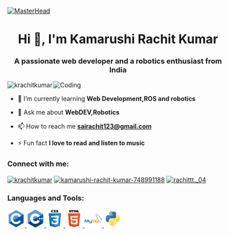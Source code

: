 [![MasterHead](https://user-images.githubusercontent.com/74038190/241765440-80728820-e06b-4f96-9c9e-9df46f0cc0a5.gif)](https://linktr.ee/rachitk)

<h1 align="center">Hi 👋, I'm Kamarushi Rachit Kumar</h1>
<h3 align="center">A passionate web developer and a robotics enthusiast from India</h3>
<img align="right" alt="Coding" width="400" src="https://t4.ftcdn.net/jpg/04/63/37/51/240_F_463375173_vBKRkUbVoCuS9lpUmhdfCc13pprPr148.jpg">

<p align="left"> <img src="https://komarev.com/ghpvc/?username=krachitkumar&label=Profile%20views&color=0e75b6&style=flat" alt="krachitkumar" /> </p>

- 🌱 I’m currently learning **Web Development,ROS and robotics**

- 💬 Ask me about **WebDEV,Robotics**

- 📫 How to reach me **sairachit123@gmail.com**

- ⚡ Fun fact **I love to read and listen to music**

<h3 align="left">Connect with me:</h3>
<p align="left">
<a href="https://twitter.com/krachitkumar" target="blank"><img align="center" src="https://raw.githubusercontent.com/rahuldkjain/github-profile-readme-generator/master/src/images/icons/Social/twitter.svg" alt="krachitkumar" height="30" width="40" /></a>
<a href="https://linkedin.com/in/kamarushi-rachit-kumar-748991188" target="blank"><img align="center" src="https://raw.githubusercontent.com/rahuldkjain/github-profile-readme-generator/master/src/images/icons/Social/linked-in-alt.svg" alt="kamarushi-rachit-kumar-748991188" height="30" width="40" /></a>
<a href="https://instagram.com/rachittt._04" target="blank"><img align="center" src="https://raw.githubusercontent.com/rahuldkjain/github-profile-readme-generator/master/src/images/icons/Social/instagram.svg" alt="rachittt._04" height="30" width="40" /></a>
</p>

<h3 align="left">Languages and Tools:</h3>
<p align="left"> <a href="https://www.cprogramming.com/" target="_blank" rel="noreferrer"> <img src="https://raw.githubusercontent.com/devicons/devicon/master/icons/c/c-original.svg" alt="c" width="40" height="40"/> </a> <a href="https://www.w3schools.com/cpp/" target="_blank" rel="noreferrer"> <img src="https://raw.githubusercontent.com/devicons/devicon/master/icons/cplusplus/cplusplus-original.svg" alt="cplusplus" width="40" height="40"/> </a> <a href="https://www.w3schools.com/css/" target="_blank" rel="noreferrer"> <img src="https://raw.githubusercontent.com/devicons/devicon/master/icons/css3/css3-original-wordmark.svg" alt="css3" width="40" height="40"/> </a> <a href="https://www.w3.org/html/" target="_blank" rel="noreferrer"> <img src="https://raw.githubusercontent.com/devicons/devicon/master/icons/html5/html5-original-wordmark.svg" alt="html5" width="40" height="40"/> </a> <a href="https://www.mysql.com/" target="_blank" rel="noreferrer"> <img src="https://raw.githubusercontent.com/devicons/devicon/master/icons/mysql/mysql-original-wordmark.svg" alt="mysql" width="40" height="40"/> </a> <a href="https://www.python.org" target="_blank" rel="noreferrer"> <img src="https://raw.githubusercontent.com/devicons/devicon/master/icons/python/python-original.svg" alt="python" width="40" height="40"/> </a> </p>
